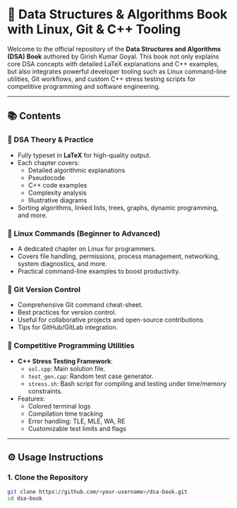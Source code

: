 # 📘 Data Structures & Algorithms Book with Linux, Git & C++ Tooling

Welcome to the official repository of the **Data Structures and Algorithms (DSA) Book** authored by Girish Kumar Goyal. This book not only explains core DSA concepts with detailed LaTeX explanations and C++ examples, but also integrates powerful developer tooling such as Linux command-line utilities, Git workflows, and custom C++ stress testing scripts for competitive programming and software engineering.

---

## 📚 Contents

### 🔹 DSA Theory & Practice
- Fully typeset in **LaTeX** for high-quality output.
- Each chapter covers:
  - Detailed algorithmic explanations
  - Pseudocode
  - C++ code examples
  - Complexity analysis
  - Illustrative diagrams
- Sorting algorithms, linked lists, trees, graphs, dynamic programming, and more.

### 🔹 Linux Commands (Beginner to Advanced)
- A dedicated chapter on Linux for programmers.
- Covers file handling, permissions, process management, networking, system diagnostics, and more.
- Practical command-line examples to boost productivity.

### 🔹 Git Version Control
- Comprehensive Git command cheat-sheet.
- Best practices for version control.
- Useful for collaborative projects and open-source contributions.
- Tips for GitHub/GitLab integration.

### 🔹 Competitive Programming Utilities
- **C++ Stress Testing Framework**:
  - `sol.cpp`: Main solution file.
  - `test_gen.cpp`: Random test case generator.
  - `stress.sh`: Bash script for compiling and testing under time/memory constraints.
- Features:
  - Colored terminal logs
  - Compilation time tracking
  - Error handling: TLE, MLE, WA, RE
  - Customizable test limits and flags

---

## ⚙️ Usage Instructions

### 1. Clone the Repository
```bash
git clone https://github.com/<your-username>/dsa-book.git
cd dsa-book

